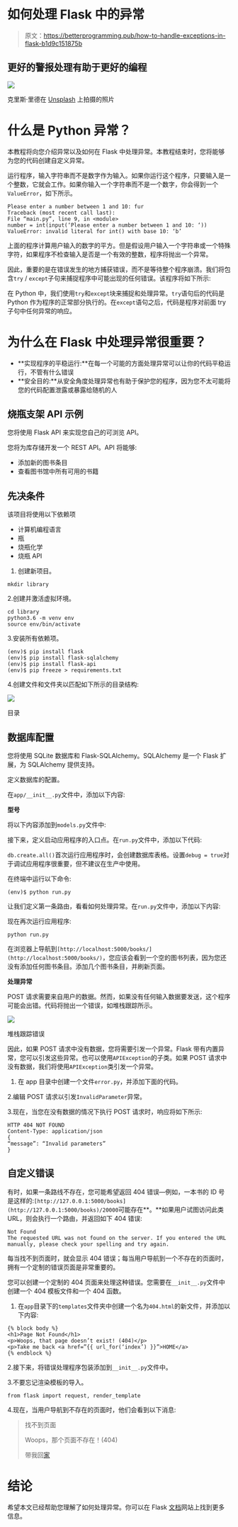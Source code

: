 # 如何处理 Flask 中的异常

> 原文：<https://betterprogramming.pub/how-to-handle-exceptions-in-flask-b1d9c151875b>

## 更好的警报处理有助于更好的编程

![](img/5c63acf00277c662fb96b2ff7fafea0e.png)

克里斯·里德在 [Unsplash](https://unsplash.com/s/photos/coding-flask?utm_source=unsplash&utm_medium=referral&utm_content=creditCopyText) 上拍摄的照片

# **什么是 Python 异常？**

本教程将向您介绍异常以及如何在 Flask 中处理异常。本教程结束时，您将能够为您的代码创建自定义异常。

运行程序，输入字符串而不是数字作为输入。如果你运行这个程序，只要输入是一个整数，它就会工作。如果你输入一个字符串而不是一个数字，你会得到一个`ValueError`，如下所示。

```
Please enter a number between 1 and 10: fur
Traceback (most recent call last):
File “main.py”, line 9, in <module>
number = int(input(‘Please enter a number between 1 and 10: ‘))
ValueError: invalid literal for int() with base 10: ‘b’
```

上面的程序计算用户输入的数字的平方。但是假设用户输入一个字符串或一个特殊字符，如果程序不检查输入是否是一个有效的整数，程序将抛出一个异常。

因此，重要的是在错误发生的地方捕获错误，而不是等待整个程序崩溃。我们将包含`try` / `except`子句来捕捉程序中可能出现的任何错误。该程序将如下所示:

在 Python 中，我们使用`try`和`except`块来捕捉和处理异常。`try`语句后的代码是 Python 作为程序的正常部分执行的。在`except`语句之后，代码是程序对前面 try 子句中任何异常的响应。

# 为什么在 Flask 中处理异常很重要？

*   **实现程序的平稳运行:**在每一个可能的方面处理异常可以让你的代码平稳运行，不管有什么错误
*   **安全目的:**从安全角度处理异常也有助于保护您的程序，因为您不太可能将您的代码配置泄露或暴露给随机的人

## 烧瓶支架 API 示例

您将使用 Flask API 来实现您自己的可浏览 API。

您将为库存储开发一个 REST API。API 将能够:

*   添加新的图书条目
*   查看图书馆中所有可用的书籍

## 先决条件

该项目将使用以下依赖项

*   计算机编程语言
*   瓶
*   烧瓶化学
*   烧瓶 API

1.  创建新项目。

```
mkdir library
```

2.创建并激活虚拟环境。

```
cd library
python3.6 -m venv env
source env/bin/activate
```

3.安装所有依赖项。

```
(env)$ pip install flask
(env)$ pip install flask-sqlalchemy
(env)$ pip install flask-api
(env)$ pip freeze > requirements.txt
```

4.创建文件和文件夹以匹配如下所示的目录结构:

![](img/35039673637414cd90dafed45efa7753.png)

目录

## 数据库配置

您将使用 SQLite 数据库和 Flask-SQLAlchemy。SQLAlchemy 是一个 Flask 扩展，为 SQLAlchemy 提供支持。

定义数据库的配置。

在`app/__init__.py`文件中，添加以下内容:

**型号**

将以下内容添加到`models.py`文件中:

接下来，定义启动应用程序的入口点。在`run.py`文件中，添加以下代码:

`db.create.all()`首次运行应用程序时，会创建数据库表格。设置`debug = true`对于调试应用程序很重要，但不建议在生产中使用。

在终端中运行以下命令:

```
(env)$ python run.py
```

让我们定义第一条路由，看看如何处理异常。在`run.py`文件中，添加以下内容:

现在再次运行应用程序:

```
python run.py
```

在浏览器上导航到`[http://localhost:5000/books/](http://localhost:5000/books/)`，您应该会看到一个空的图书列表，因为您还没有添加任何图书条目。添加几个图书条目，并刷新页面。

**处理异常**

POST 请求需要来自用户的数据。然而，如果没有任何输入数据要发送，这个程序可能会出错。代码将抛出一个错误，如堆栈跟踪所示。

![](img/3cb4d2e949665db8ecab152e7f5a4356.png)

堆栈跟踪错误

因此，如果 POST 请求中没有数据，您将需要引发一个异常。Flask 带有内置异常，您可以引发这些异常。也可以使用`APIException`的子类。如果 POST 请求中没有数据，我们将使用`APIException`类引发一个异常。

1.  在 app 目录中创建一个文件`error.py`，并添加下面的代码。

2.编辑 POST 请求以引发`InvalidParameter`异常。

3.现在，当您在没有数据的情况下执行 POST 请求时，响应将如下所示:

```
HTTP 404 NOT FOUND
Content-Type: application/json
{
“message”: “Invalid parameters”
}
```

## 自定义错误

有时，如果一条路线不存在，您可能希望返回 404 错误—例如，一本书的 ID 号是这样的:`[http://127.0.0.1:5000/books](http://127.0.0.1:5000/books)/20000`可能存在**。**如果用户试图访问此类 URL，则会执行一个路由，并返回如下 404 错误:

```
Not Found
The requested URL was not found on the server. If you entered the URL manually, please check your spelling and try again.
```

每当找不到页面时，就会显示 404 错误；每当用户导航到一个不存在的页面时，拥有一个定制的错误页面是非常重要的。

您可以创建一个定制的 404 页面来处理这种错误。您需要在`__init__.py`文件中创建一个 404 模板文件和一个 404 函数。

1.  在`app`目录下的`templates`文件夹中创建一个名为`404.html`的新文件，并添加以下内容:

```
{% block body %}
<h1>Page Not Found</h1>
<p>Woops, that page doesn’t exist! (404)</p>
<p>Take me back <a href=”{{ url_for(‘index’) }}”>HOME</a>
{% endblock %}
```

2.接下来，将错误处理程序包装添加到`__init__.py`文件中。

3.不要忘记渲染模板的导入。

```
from flask import request, render_template
```

4.现在，当用户导航到不存在的页面时，他们会看到以下消息:

> 找不到页面
> 
> Woops，那个页面不存在！(404)
> 
> 带我回[家](http://127.0.0.1:5000/books)

# 结论

希望本文已经帮助您理解了如何处理异常。你可以在 Flask [文档](http://flask.pocoo.org/docs/0.12/patterns/apierrors/l)网站上找到更多信息。